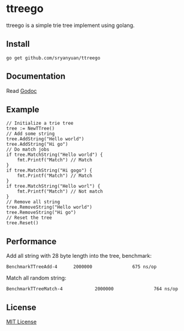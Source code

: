 # ttreego

ttreego is a simple trie tree implement using golang.

## Install

    go get github.com/sryanyuan/ttreego

## Documentation

Read [Godoc](https://gocode.org/github.com/sryanyuan/ttreego)

## Example

    // Initialize a trie tree
    tree := NewTTree()
    // Add some string
    tree.AddString("Hello world")
    tree.AddString("Hi go")
    // Do match jobs
    if tree.MatchString("Hello world") {
        fmt.Printf("Match") // Match
    }
    if tree.MatchString("Hi gogo") {
        fmt.Printf("Match") // Match
    }
    if tree.MatchString("Hello worl") {
        fmt.Printf("Match") // Not match
    }
    // Remove all string
    tree.RemoveString("Hello world")
    tree.RemoveString("Hi go")
    // Reset the tree
    tree.Reset()

## Performance

Add all string with 28 byte length into the tree, benchmark:

    BenchmarkTTreeAdd-4      2000000               675 ns/op

Match all random string:

    BenchmarkTTreeMatch-4            2000000               764 ns/op

## License

[MIT License](LICENSE)
